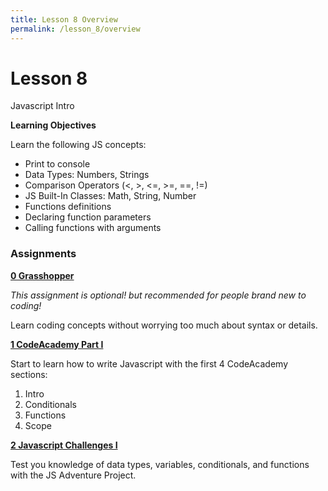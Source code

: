 ```yaml
---
title: Lesson 8 Overview
permalink: /lesson_8/overview
---
```


# Lesson 8

Javascript Intro

**Learning Objectives**

Learn the following JS concepts:
* Print to console
* Data Types: Numbers, Strings
* Comparison Operators (<, >, <=, >=, ==, !=)
* JS Built-In Classes: Math, String, Number
* Functions definitions
* Declaring function parameters
* Calling functions with arguments


### Assignments

**[0 Grasshopper](0_grasshopper_app)**

_This assignment is optional! but recommended for people brand new to coding!_

Learn coding concepts without worrying too much about syntax or details.


**[1 CodeAcademy Part I](1_codeacademy_part_1)**

Start to learn how to write Javascript with the first 4 CodeAcademy sections:
1. Intro
2. Conditionals
3. Functions
4. Scope

**[2 Javascript Challenges I](2_js_challenges_1)**

Test you knowledge of data types, variables, conditionals, and functions with the JS Adventure Project.
